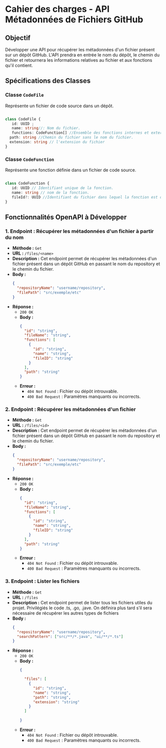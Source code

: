 
# Cahier des charges - API Métadonnées de Fichiers GitHub

## Objectif
Développer une API pour récupérer les métadonnées d'un fichier présent sur un dépôt GitHub. L'API prendra en entrée le nom du dépôt, le chemin du fichier et retournera les informations relatives au fichier et aux fonctions qu'il contient.

## Spécifications des Classes


### Classe `CodeFile`
Représente un fichier de code source dans un dépôt.

```ts

class CodeFile {
   id: UUID ;
   name: string//: Nom du fichier.
   functions: CodeFunction[] //Ensemble des fonctions internes et externes au fichier.
  path: string //Chemin du fichier sans le nom du fichier.
  extension: string // l'extension du fichier
}

```

### Classe `CodeFunction`
Représente une fonction définie dans un fichier de code source.

```ts

class CodeFunction {
   id: UUID // Identifiant unique de la fonction.
   name: string // nom de la fonction.
   fileId?: UUID //Identifiant du fichier dans lequel la fonction est déclarée. Ce champ est optionnel.
}

```


## Fonctionnalités OpenAPI à Développer

### 1. Endpoint : Récupérer les métadonnées d'un fichier à partir du nom

- **Méthode :** `Get`
- **URL :** `/files/<name>`
- **Description :** Cet endpoint permet de récupérer les métadonnées d'un fichier présent dans un dépôt GitHub en passant le nom du repository et le chemin du fichier.
- **Body :**
  ```json
  {
    "repositoryName": "username/repository",
    "filePath": "src/exemple/etc"
  }
  ```
- **Réponse :**
  - `200 OK`
  - **Body :**
    ```json
    {
      "id": "string",
      "fileName": "string",
      "functions": [
        {
          "id": "string",
          "name": "string",
          "fileID": "string"
        }
      ],
      "path": "string"
    }
    ```
  - **Erreur :**
    - `404 Not Found` : Fichier ou dépôt introuvable.
    - `400 Bad Request` : Paramètres manquants ou incorrects.


### 2. Endpoint : Récupérer les métadonnées d'un fichier

- **Méthode :** `Get`
- **URL :** `/files/<id>`
- **Description :** Cet endpoint permet de récupérer les métadonnées d'un fichier présent dans un dépôt GitHub en passant le nom du repository et le chemin du fichier.
- **Body :**
  ```json
  {
    "repositoryName": "username/repository",
    "filePath": "src/exemple/etc"
  }
  ```
- **Réponse :**
  - `200 OK`
  - **Body :**
    ```json
    {
      "id": "string",
      "fileName": "string",
      "functions": [
        {
          "id": "string",
          "name": "string",
          "fileID": "string"
        }
      ],
      "path": "string"
    }
    ```
  - **Erreur :**
    - `404 Not Found` : Fichier ou dépôt introuvable.
    - `400 Bad Request` : Paramètres manquants ou incorrects.


### 3. Endpoint : Lister les fichiers

- **Méthode :** `Get`
- **URL :** `/files`
- **Description :** Cet endpoint permet de lister tous les fichiers utiles du projet. Privilégiés le code .ts, .go, .jave. On définira plus tard s’il sera nécessaire de récupérer les autres types de fichiers 
- **Body :**
  ```json
  {
    "repositoryName": "username/repository",
    "searchPattern": ["src/**/*.java", "ui/**/*.ts"]
  }
  ```
- **Réponse :**
  - `200 OK`
  - **Body :**
    ```json
    {
    
      "files": [
        {
          "id": "string",
          "name": "string",
          "path": "string",
          "extension": "string"
        }
      ]
     
    }
    ```
  - **Erreur :**
    - `404 Not Found` : Fichier ou dépôt introuvable.
    - `400 Bad Request` : Paramètres manquants ou incorrects.